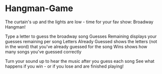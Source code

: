 # Hangman-Game
The curtain's up and the lights are low - time for your fav show: Broadway Hangman!

Type a letter to guess the broadway song
Guesses Remaining displays your guesses remaining per song
Letters Already Guessed shows the letters (not in the word) that you've already guessed for the song
Wins shows how many songs you've guessed correctly

Turn your sound up to hear the music after you guess each song
See what happens if you win - or if you lose and are finished playing!
